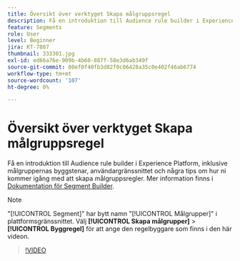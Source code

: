 ```yaml
---
title: Översikt över verktyget Skapa målgruppsregel
description: Få en introduktion till Audience rule builder i Experience Platform, inklusive målgruppernas byggstenar, användargränssnittet och några tips om hur ni kommer igång med att skapa målgruppsregler.
feature: Segments
role: User
level: Beginner
jira: KT-7887
thumbnail: 333301.jpg
exl-id: ed66a76e-909b-4b60-887f-58e3d6ab349f
source-git-commit: 00ef0f40fb3d82f0c06428a35c0e402f46ab6774
workflow-type: tm+mt
source-wordcount: '107'
ht-degree: 0%

---
```


# Översikt över verktyget Skapa målgruppsregel

Få en introduktion till Audience rule builder i Experience Platform, inklusive målgruppernas byggstenar, användargränssnittet och några tips om hur ni kommer igång med att skapa målgruppsregler. Mer information finns i [Dokumentation för Segment Builder](https://experienceleague.adobe.com/docs/experience-platform/segmentation/ui/segment-builder.html).

>[!NOTE]
>
> &quot;[!UICONTROL Segment]&quot; har bytt namn &quot;[!UICONTROL Målgrupper]&quot; i plattformsgränssnittet. Välj **[!UICONTROL Skapa målgrupper]** > **[!UICONTROL Byggregel]** för att ange den regelbyggare som finns i den här videon.


>[!VIDEO](https://video.tv.adobe.com/v/333301/?learn=on)

